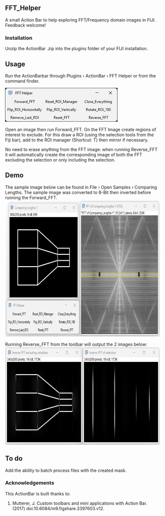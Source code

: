 ## FFT_Helper
 A small Action Bar to help exploring FFT/Frequency domain images in FIJI.  \
 Feedback welcome!
 
### Installation
 Unzip the ActionBar .zip into the plugins folder of your FIJI installation.
 
## Usage
Run the ActionBarbar through Plugins › ActionBar › FFT Helper or from the command finder.

<img src="https://github.com/LiorPytowski/FFT_Helper/blob/main/ActionBar_snapshot.png" alt="ActionBar_snapshot" width="366" height="110">

Open an image then run Forward_FFT. 
On the FFT Image create regions of interest to exclude. For this draw a ROI (using the selection tools from the Fiji bar), add to the ROI manager (Shortcut: T) then mirror if necessary.

No need to erase anything from the FFT image: when running Reverse_FFT it will automatically create the corresponding image of both the FFT excluding the selection or only including the selection.

## Demo
The sample image below can be found in File › Open Samples › Comparing Lengths. The sample image was converted to 8-Bit then inverted before running the Forward_FFT.
<img src="https://github.com/LiorPytowski/FFT_Helper/blob/main/demo_pt1.png" alt="Demo1" width="774" height="444">

Running Reverse_FFT from the toolbar will output the 2 images below:
<img src="https://github.com/LiorPytowski/FFT_Helper/blob/main/demo_pt2.png" alt="Demo2" width="713" height="319">

## To do
Add the ability to batch process files with the created mask.

### Acknowledgements
This ActionBar is built thanks to: 

1. Mutterer, J. Custom toolbars and mini applications with Action Bar. (2017) doi:10.6084/m9.figshare.3397603.v12.